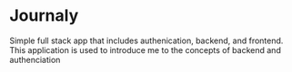 # Journaly
Simple full stack app that includes authenication, backend, and frontend. This application is used to introduce me to the concepts of backend and authenciation
